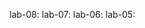 lab-08:[](https://github.com/ramyakorutla/AIML/blob/main/lab_08.ipynb)
lab-07:[](https://github.com/ramyakorutla/AIML/blob/main/lab_07.ipynb)
lab-06:[](https://github.com/ramyakorutla/AIML/blob/main/lab_06.ipynb)
lab-05:[](https://github.com/ramyakorutla/AIML/blob/main/lab_05.ipynb)
